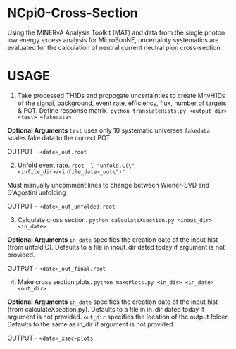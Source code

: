 # NCpi0-Cross-Section

Using the MINERvA Analysis Toolkit (MAT) and data from the single photon low energy excess analysis for MicroBooNE, uncertainty systematics are evaluated for the calculation of neutral current neutral pion cross-section.

# USAGE

1. Take processed TH1Ds and propogate uncertainties to create MnvH1Ds of the signal, background, event rate, efficiency, flux, number of targets & POT. Define response matrix.
`python translateHists.py <output_dir> <test> <fakedata>`

**Optional Arguments**
`test` uses only 10 systematic universes
`fakedata` scales fake data to the correct POT

OUTPUT - `<date>_out.root`

2. Unfold event rate.
`root -l "unfold.C(\"<infile_dir>/<infile_date>_out\")"`

Must manually uncomment lines to change between Wiener-SVD and D'Agostini unfolding

OUTPUT - `<date>_out_unfolded.root`

3. Calculate cross section.
`python calculateXsection.py <inout_dir> <in_date>`

**Optional Arguments**
`in_date` specifies the creation date of the input hist (from unfold.C). Defaults to a file in inout_dir dated today if argument is not provided.

OUTPUT - `<date>_out_final.root`

4. Make cross section plots.
`python makePlots.py <in_dir> <in_date> <out_dir>`

**Optional Arguments**
`in_date` specifies the creation date of the input hist (from calculateXsection.py). Defaults to a file in in_dir dated today if argument is not provided.
`out_dir` specifies the location of the output folder. Defaults to the same as in_dir if argument is not provided.

OUTPUT - `<date>_xsec-plots`
